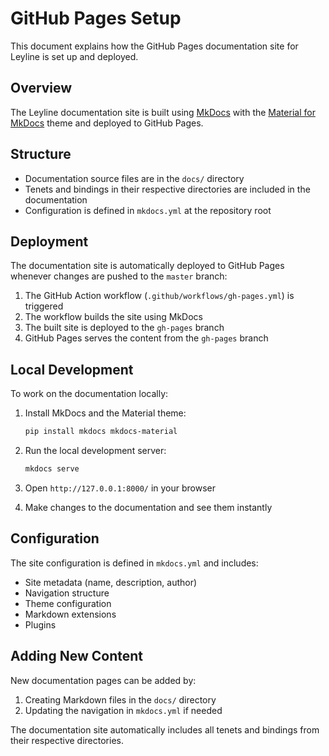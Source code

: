 # GitHub Pages Setup

This document explains how the GitHub Pages documentation site for Leyline is set up and deployed.

## Overview

The Leyline documentation site is built using [MkDocs](https://www.mkdocs.org/) with the [Material for MkDocs](https://squidfunk.github.io/mkdocs-material/) theme and deployed to GitHub Pages.

## Structure

- Documentation source files are in the `docs/` directory
- Tenets and bindings in their respective directories are included in the documentation
- Configuration is defined in `mkdocs.yml` at the repository root

## Deployment

The documentation site is automatically deployed to GitHub Pages whenever changes are pushed to the `master` branch:

1. The GitHub Action workflow (`.github/workflows/gh-pages.yml`) is triggered
2. The workflow builds the site using MkDocs
3. The built site is deployed to the `gh-pages` branch
4. GitHub Pages serves the content from the `gh-pages` branch

## Local Development

To work on the documentation locally:

1. Install MkDocs and the Material theme:
   ```bash
   pip install mkdocs mkdocs-material
   ```

2. Run the local development server:
   ```bash
   mkdocs serve
   ```

3. Open `http://127.0.0.1:8000/` in your browser

4. Make changes to the documentation and see them instantly

## Configuration

The site configuration is defined in `mkdocs.yml` and includes:

- Site metadata (name, description, author)
- Navigation structure
- Theme configuration
- Markdown extensions
- Plugins

## Adding New Content

New documentation pages can be added by:

1. Creating Markdown files in the `docs/` directory
2. Updating the navigation in `mkdocs.yml` if needed

The documentation site automatically includes all tenets and bindings from their respective directories.